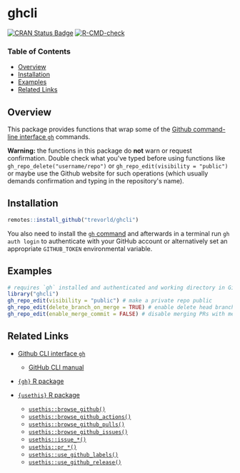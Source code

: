 # ghcli

[![CRAN Status Badge](https://www.r-pkg.org/badges/version/ghcli)](https://cran.r-project.org/package=ghcli)
[![R-CMD-check](https://github.com/trevorld/ghcli/actions/workflows/R-CMD-check.yaml/badge.svg?branch=main)](https://github.com/trevorld/ghcli/actions)

### Table of Contents

* [Overview](#overview)
* [Installation](#installation)
* [Examples](#examples)
* [Related Links](#links)

## <a name="overview">Overview</a>

This package provides functions that wrap some of the [Github command-line interface `gh`](https://cli.github.com/) commands.

**Warning:** the functions in this package do **not** warn or request confirmation.  Double check what you've typed before using functions like `gh_repo_delete("username/repo")` or `gh_repo_edit(visibility = "public")` or maybe use the Github website for such operations (which usually demands confirmation and typing in the repository's name).

## <a name="installation">Installation</a>

```r
remotes::install_github("trevorld/ghcli")
```

You also need to install the [`gh` command](https://cli.github.com/) and
afterwards in a terminal run `gh auth login` to authenticate with your GitHub account or alternatively
set an appropriate `GITHUB_TOKEN` environmental variable.

## <a name="examples">Examples</a>

```r
# requires `gh` installed and authenticated and working directory in Github repository
library("ghcli")
gh_repo_edit(visibility = "public") # make a private repo public
gh_repo_edit(delete_branch_on_merge = TRUE) # enable delete head branch when PRs are merged
gh_repo_edit(enable_merge_commit = FALSE) # disable merging PRs with merge commits
```

## <a name="links">Related Links</a>

* [Github CLI interface `gh`](https://cli.github.com/)

  + [GitHub CLI manual](https://cli.github.com/manual/)

* [`{gh}` R package](https://github.com/r-lib/gh)
* [`{usethis}` R package](https://github.com/r-lib/usethis)

  + [`usethis::browse_github()`](https://usethis.r-lib.org/reference/browse_github.html)
  + [`usethis::browse_github_actions()`](https://usethis.r-lib.org/reference/browse_github_actions.html)
  + [`usethis::browse_github_pulls()`](https://usethis.r-lib.org/reference/browse_github_pulls.html)
  + [`usethis::browse_github_issues()`](https://usethis.r-lib.org/reference/browse_github_issues.html)
  + [`usethis::issue_*()`](https://usethis.r-lib.org/reference/issue-this.html)
  + [`usethis::pr_*()`](https://usethis.r-lib.org/reference/pull-requests.html)
  + [`usethis::use_github_labels()`](https://usethis.r-lib.org/reference/use_github_labels.html)
  + [`usethis::use_github_release()`](https://usethis.r-lib.org/reference/use_github_release.html)
